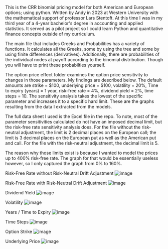 This is the CRR binomial pricing model for both American and European options; using python. Written by Andy in 2023 at Western University with the mathematical support of professor Lars Stentoft. At this time I was in my third year of a 4-year bachelor's degree in accounting and applied statistics.
It served as a pilot project so I could learn Python and quantitative finance concepts outside of my curriculum.

The main file that includes Greeks and Probabilities has a variety of functions. It calculates all the Greeks, some by using the tree and some by using finite differences (derivatives). Additionally, there are probabilities of the individual nodes at payoff according to the binomial distribution. Though you will have to print these probabilties yourself.

The option price effect folder examines the option price sensitivity to changes in those parameters. My findings are described below. The default amounts are strike = $100, underlying price = $100, volatility = 20%, Time to expiry (years) = 1 year, risk-free rate = 4%, dividend yield = 2%, time steps = 10. The sensitivity analysis takes the lowest of the specific parameter and increases it to a specific hard limit. These are the graphs resulting from the data I extracted from the models.

The full data sheet I used is the Excel file in the repo. To note, most of the parameter sensitivities calculated do not have an imposed decimal limit, but the risk-free rate sensitivity analysis does. For the file without the risk-neutral adjustment, the limit is 2 decimal places on the European call; the limit is 3 decimal places on the European put as well as the American put and call. For the file with the risk-neutral adjustment, the decimal limit is 5. 

The reason why those limits exist is because I wanted to model the prices up to 400% risk-free rate. The graph for that would be essentially useless however, so I only captured the graph from 0% to 160%. 

Risk-Free Rate without Risk-Neutral Drift Adjustment
![image](https://user-images.githubusercontent.com/125106540/231875230-f2ddda38-612e-4ca4-85e9-ec3cb476141a.png)


Risk-Free Rate with Risk-Neutral Drift Adjustment
![image](https://user-images.githubusercontent.com/125106540/231875608-c4b39b7b-c168-4538-9c80-59d77b51a6d4.png)

Dividend Yield 
![image](https://user-images.githubusercontent.com/125106540/231875795-c2f0400f-18a0-423f-977b-d3e5aa03cff3.png)

Volatility
![image](https://user-images.githubusercontent.com/125106540/231027488-6fbbca4e-db94-4918-9d8c-5d1ec22c9065.png)

Years / Time to Expiry
![image](https://user-images.githubusercontent.com/125106540/231875908-f597c952-0912-4f1a-968f-2ef51aa1a8b7.png)

Time Steps
![image](https://user-images.githubusercontent.com/125106540/231875992-9d56cb0a-ef20-41d4-861b-3bd7c5e3dd12.png)

Option Strike
![image](https://user-images.githubusercontent.com/125106540/231876066-e1cf0338-a5d3-4ba7-a7c7-444ba494379c.png)

Underlying Price
![image](https://user-images.githubusercontent.com/125106540/231876195-f7a7d929-d7d1-43b6-82f2-e5e654c5be03.png)
